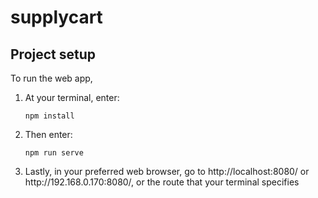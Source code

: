 # supplycart

## Project setup
To run the web app, 
<ol>
  <li> At your terminal, enter:
    
```
npm install
```
    
  </li>
  <li> Then enter:
    
```
npm run serve
```
    
  </li>
  <li> Lastly, in your preferred web browser, go to http://localhost:8080/ or http://192.168.0.170:8080/, or the route that your terminal specifies
  
